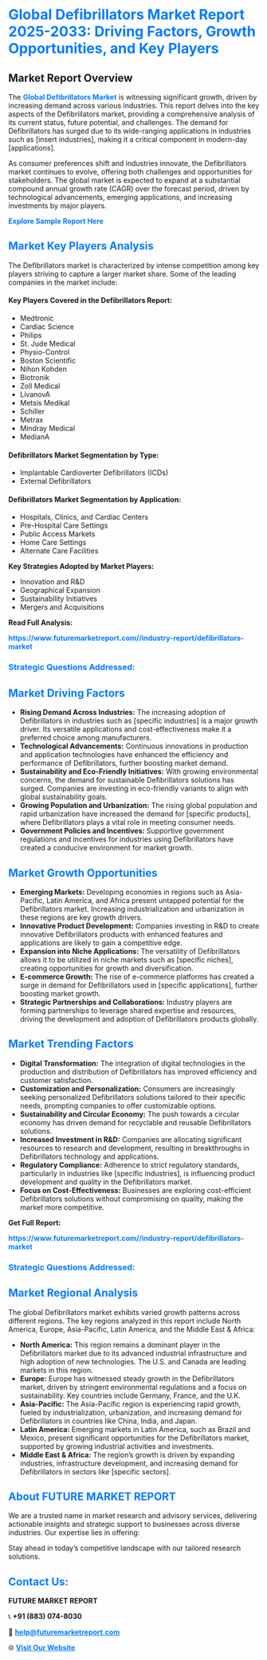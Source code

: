 <h1 style="color: #007BFF;">Global Defibrillators Market Report 2025-2033: Driving Factors, Growth Opportunities, and Key Players</h1>

<section id="overview">
<h2>Market Report Overview</h2>
<p>The <a href="https://www.futuremarketreport.com//industry-report/defibrillators-market" style="color: #007BFF; text-decoration: none;"><strong>Global Defibrillators Market</strong></a> is witnessing significant growth, driven by increasing demand across various industries. This report delves into the key aspects of the Defibrillators market, providing a comprehensive analysis of its current status, future potential, and challenges. The demand for Defibrillators has surged due to its wide-ranging applications in industries such as [insert industries], making it a critical component in modern-day [applications].</p>
<p>As consumer preferences shift and industries innovate, the Defibrillators market continues to evolve, offering both challenges and opportunities for stakeholders. The global market is expected to expand at a substantial compound annual growth rate (CAGR) over the forecast period, driven by technological advancements, emerging applications, and increasing investments by major players.</p>
</section>

<section id="overview">
<p><a href="https://www.futuremarketreport.com//request-sample/reportId=64840" style="color: #007BFF; text-decoration: none;"><strong>Explore Sample Report Here</strong></a></p>
</section>

<section id="key-players">
<h2 style="color: #007BFF;">Market Key Players Analysis</h2>
<p>The Defibrillators market is characterized by intense competition among key players striving to capture a larger market share. Some of the leading companies in the market include:</p>
<h4>Key Players Covered in the Defibrillators Report:</h4>
<ul><li>Medtronic</li><li>Cardiac Science</li><li>Philips</li><li>St. Jude Medical</li><li>Physio-Control</li><li>Boston Scientific</li><li>Nihon Kohden</li><li>Biotronik</li><li>Zoll Medical</li><li>LivanovA</li><li>Metsis Medikal</li><li>Schiller</li><li>Metrax</li><li>Mindray Medical</li><li>MedianA</li></ul>
<h4>Defibrillators Market Segmentation by Type:</h4>
<ul><li>Implantable Cardioverter Defibrillators (ICDs)</li><li>External Defibrillators</li></ul>

<h4>Defibrillators Market Segmentation by Application:</h4>
<ul><li>Hospitals, Clinics, and Cardiac Centers</li><li>Pre-Hospital Care Settings</li><li>Public Access Markets</li><li>Home Care Settings</li><li>Alternate Care Facilities</li></ul>
<p><strong>Key Strategies Adopted by Market Players:</strong></p>
<ul>
<li>Innovation and R&D</li>
<li>Geographical Expansion</li>
<li>Sustainability Initiatives</li>
<li>Mergers and Acquisitions</li>
</ul>
</section>

<section>
<p><strong>Read Full Analysis: </strong></p><a href="https://www.futuremarketreport.com//industry-report/defibrillators-market" style="color: #007BFF; text-decoration: none;"><strong>https://www.futuremarketreport.com//industry-report/defibrillators-market</strong></a>
<h3 style="color: #007BFF;">Strategic Questions Addressed:</h3>
</section>

<section id="driving-factors">
<h2 style="color: #007BFF;">Market Driving Factors</h2>
<ul>
<li><strong>Rising Demand Across Industries:</strong> The increasing adoption of Defibrillators in industries such as [specific industries] is a major growth driver. Its versatile applications and cost-effectiveness make it a preferred choice among manufacturers.</li>
<li><strong>Technological Advancements:</strong> Continuous innovations in production and application technologies have enhanced the efficiency and performance of Defibrillators, further boosting market demand.</li>
<li><strong>Sustainability and Eco-Friendly Initiatives:</strong> With growing environmental concerns, the demand for sustainable Defibrillators solutions has surged. Companies are investing in eco-friendly variants to align with global sustainability goals.</li>
<li><strong>Growing Population and Urbanization:</strong> The rising global population and rapid urbanization have increased the demand for [specific products], where Defibrillators plays a vital role in meeting consumer needs.</li>
<li><strong>Government Policies and Incentives:</strong> Supportive government regulations and incentives for industries using Defibrillators have created a conducive environment for market growth.</li>
</ul>
</section>

<section id="growth-opportunities">
<h2 style="color: #007BFF;">Market Growth Opportunities</h2>
<ul>
<li><strong>Emerging Markets:</strong> Developing economies in regions such as Asia-Pacific, Latin America, and Africa present untapped potential for the Defibrillators market. Increasing industrialization and urbanization in these regions are key growth drivers.</li>
<li><strong>Innovative Product Development:</strong> Companies investing in R&D to create innovative Defibrillators products with enhanced features and applications are likely to gain a competitive edge.</li>
<li><strong>Expansion into Niche Applications:</strong> The versatility of Defibrillators allows it to be utilized in niche markets such as [specific niches], creating opportunities for growth and diversification.</li>
<li><strong>E-commerce Growth:</strong> The rise of e-commerce platforms has created a surge in demand for Defibrillators used in [specific applications], further boosting market growth.</li>
<li><strong>Strategic Partnerships and Collaborations:</strong> Industry players are forming partnerships to leverage shared expertise and resources, driving the development and adoption of Defibrillators products globally.</li>
</ul>
</section>

<section id="trending-factors">
<h2 style="color: #007BFF;">Market Trending Factors</h2>
<ul>
<li><strong>Digital Transformation:</strong> The integration of digital technologies in the production and distribution of Defibrillators has improved efficiency and customer satisfaction.</li>
<li><strong>Customization and Personalization:</strong> Consumers are increasingly seeking personalized Defibrillators solutions tailored to their specific needs, prompting companies to offer customizable options.</li>
<li><strong>Sustainability and Circular Economy:</strong> The push towards a circular economy has driven demand for recyclable and reusable Defibrillators solutions.</li>
<li><strong>Increased Investment in R&D:</strong> Companies are allocating significant resources to research and development, resulting in breakthroughs in Defibrillators technology and applications.</li>
<li><strong>Regulatory Compliance:</strong> Adherence to strict regulatory standards, particularly in industries like [specific industries], is influencing product development and quality in the Defibrillators market.</li>
<li><strong>Focus on Cost-Effectiveness:</strong> Businesses are exploring cost-efficient Defibrillators solutions without compromising on quality, making the market more competitive.</li>
</ul>
</section>

<section>
<p><strong>Get Full Report: </strong></p><a href="https://www.futuremarketreport.com//industry-report/defibrillators-market" style="color: #007BFF; text-decoration: none;"><strong>https://www.futuremarketreport.com//industry-report/defibrillators-market</strong></a>
<h3 style="color: #007BFF;">Strategic Questions Addressed:</h3>
</section>


<section id="regional-analysis">
<h2 style="color: #007BFF;">Market Regional Analysis</h2>
<p>The global Defibrillators market exhibits varied growth patterns across different regions. The key regions analyzed in this report include North America, Europe, Asia-Pacific, Latin America, and the Middle East & Africa:</p>
<ul>
<li><strong>North America:</strong> This region remains a dominant player in the Defibrillators market due to its advanced industrial infrastructure and high adoption of new technologies. The U.S. and Canada are leading markets in this region.</li>
<li><strong>Europe:</strong> Europe has witnessed steady growth in the Defibrillators market, driven by stringent environmental regulations and a focus on sustainability. Key countries include Germany, France, and the U.K.</li>
<li><strong>Asia-Pacific:</strong> The Asia-Pacific region is experiencing rapid growth, fueled by industrialization, urbanization, and increasing demand for Defibrillators in countries like China, India, and Japan.</li>
<li><strong>Latin America:</strong> Emerging markets in Latin America, such as Brazil and Mexico, present significant opportunities for the Defibrillators market, supported by growing industrial activities and investments.</li>
<li><strong>Middle East & Africa:</strong> The region’s growth is driven by expanding industries, infrastructure development, and increasing demand for Defibrillators in sectors like [specific sectors].</li>
</ul>
</section>

<footer>
<h2 style="color: #007BFF;">About FUTURE MARKET REPORT</h2>
<p>We are a trusted name in market research and advisory services, delivering actionable insights and strategic support to businesses across diverse industries. Our expertise lies in offering:</p>

<p>Stay ahead in today’s competitive landscape with our tailored research solutions.</p>

<h2 style="color: #007BFF;">Contact Us:</h2>
<p><strong>FUTURE MARKET REPORT</strong></p>
<p>📞 <strong>+91 (883) 074-8030</strong></p>
<p>📧 <strong><a href="mailto:help@futuremarketreport.com" style="color: #007BFF;">help@futuremarketreport.com</a></strong></p>
<p>🌐 <strong><a href="https://www.futuremarketreport.com/" style="color: #007BFF;">Visit Our Website</a></strong></p>
</footer>
